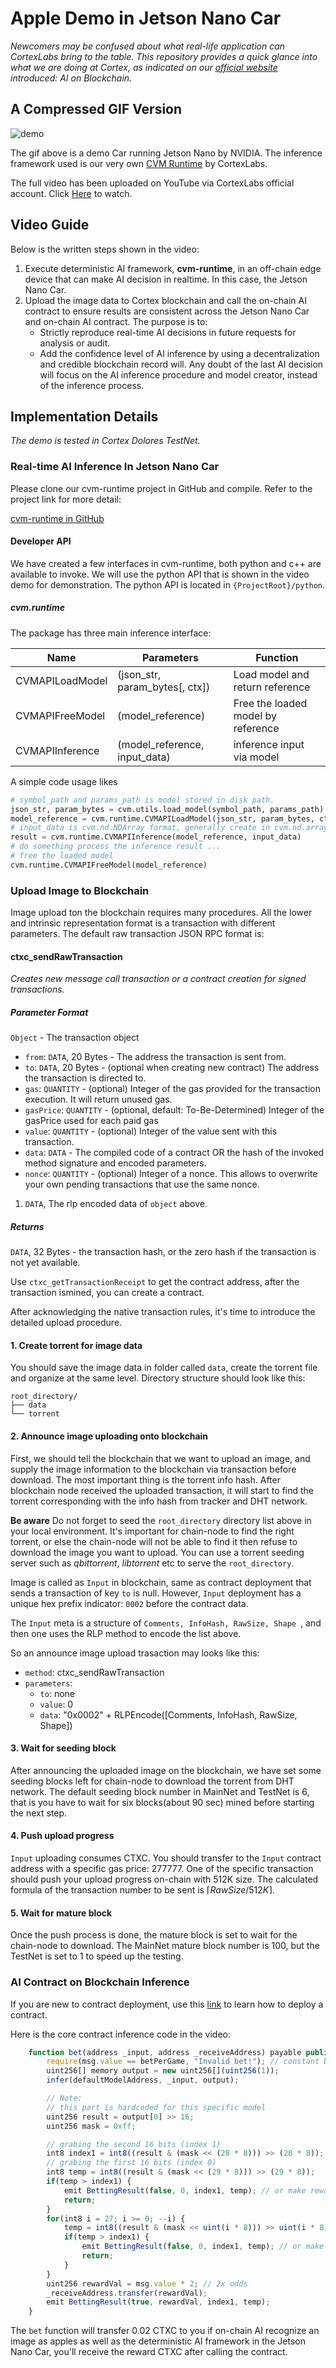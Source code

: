 
# Apple Demo in Jetson Nano Car

*Newcomers may be confused about what real-life application can CortexLabs bring to the table. This repository provides a quick glance into what we are doing at Cortex, as indicated on our [official website](www.cortexlabs.ai) introduced: AI on Blockchain.*

## A Compressed GIF Version

![demo](cvm/demo/demo.gif)



The gif above is a demo Car running Jetson Nano by NVIDIA. The inference framework used is our very own [CVM Runtime](https://github.com/CortexFoundation/cvm-runtime) by CortexLabs.

The full video has been uploaded on YouTube via CortexLabs official account. Click [Here](https://youtu.be/88c-446s9JE) to watch.

## Video Guide

Below is the written steps shown in the video:

1. Execute deterministic AI framework, **cvm-runtime**, in an off-chain edge device that can make AI decision in realtime. In this case, the Jetson Nano Car.
2. Upload the image data to Cortex blockchain and call the on-chain AI contract to ensure results are consistent across the Jetson Nano Car and on-chain AI contract.
The purpose is to:
   - Strictly reproduce real-time AI decisions in future requests for analysis or audit.
   - Add the confidence level of AI inference by using a decentralization and credible blockchain record will. Any doubt of the last AI decision will focus on the AI inference procedure and model creator, instead of the inference process.

## Implementation Details

*The demo is tested in Cortex Dolores TestNet.*

### Real-time AI Inference In Jetson Nano Car

Please clone our cvm-runtime project in GitHub and compile. Refer to the project link for more detail:

[cvm-runtime in GitHub](https://github.com/CortexFoundation/cvm-runtime)

#### Developer API

We have created a few interfaces in cvm-runtime, both python and c++ are available to invoke. We will use the python API that is shown in the video demo for demonstration. The python API is located in `{ProjectRoot}/python`.

##### cvm.runtime

The package has three main inference interface: 

| Name            | Parameters                     | Function                           |
| --------------- | ------------------------------ | ---------------------------------- |
| CVMAPILoadModel | (json_str, param_bytes[, ctx]) | Load model and return reference    |
| CVMAPIFreeModel | (model_reference)              | Free the loaded model by reference |
| CVMAPIInference | (model_reference, input_data)  | inference input via model          |

A simple code usage likes

```python
# symbol_path and params_path is model stored in disk path.
json_str, param_bytes = cvm.utils.load_model(symbol_path, params_path)
model_reference = cvm.runtime.CVMAPILoadModel(json_str, param_bytes, ctx=cvm.gpu())
# input_data is cvm.nd.NDArray format, generally create in cvm.nd.array(numpy_data)
result = cvm.runtime.CVMAPIInference(model_reference, input_data)
# do something process the inference result ...
# free the loaded model
cvm.runtime.CVMAPIFreeModel(model_reference)
```

### Upload Image to Blockchain

Image upload ton the blockchain requires many procedures. All the lower and intrinsic representation format is a transaction with different parameters. The default raw transaction JSON RPC format is:

#### ctxc_sendRawTransaction

*Creates new message call transaction or a contract creation for signed transactions.*

##### Parameter Format

`Object` - The transaction object

- `from`: `DATA`, 20 Bytes - The address the transaction is sent from.
- `to`: `DATA`, 20 Bytes - (optional when creating new contract) The address the transaction is directed to.
- `gas`: `QUANTITY` - (optional) Integer of the gas provided for the transaction execution. It will return unused gas.
- `gasPrice`: `QUANTITY` - (optional, default: To-Be-Determined) Integer of the gasPrice used for each paid gas
- `value`: `QUANTITY` - (optional) Integer of the value sent with this transaction.
- `data`: `DATA` - The compiled code of a contract OR the hash of the invoked method signature and encoded parameters.
- `nonce`: `QUANTITY` - (optional) Integer of a nonce. This allows to overwrite your own pending transactions that use the same nonce.

1. `DATA`, The rlp encoded data of `object` above. 

##### Returns

`DATA`, 32 Bytes - the transaction hash, or the zero hash if the transaction is not yet available.

Use `ctxc_getTransactionReceipt` to get the contract address, after the transaction ismined, you can create a contract.

After acknowledging the native transaction rules, it's time to introduce the detailed upload procedure.

#### 1. Create torrent for image data

You should save the image data in folder called `data`, create the torrent file and organize at the same level. Directory structure should look like this:

```
root_directory/
├── data
└── torrent
```

#### 2. Announce image uploading onto blockchain

First, we should tell the blockchain that we want to upload an image, and supply the image information to the blockchain via transaction before download. The most important thing is the torrent info hash. After blockchain node received the uploaded transaction, it will start to find the torrent corresponding with the info hash from tracker and DHT network. 

**Be aware** Do not forget to seed the `root_directory` directory list above in your local environment. It's important for chain-node to find the right torrent, or else the chain-node will not be able to find it then refuse to download the image you want to upload. You can use a torrent seeding server such as *qbittorrent*, *libtorrent* etc to serve the `root_directory`.

Image is called as `Input` in blockchain, same as contract deployment that sends a transaction of key `to` is null. However, `Input` deployment has a unique hex prefix indicator: `0002` before the contract data.

The `Input` meta is a structure of `Comments, InfoHash, RawSize, Shape `, and then one uses the RLP method to encode the list above. 

So an announce image upload trasaction may looks like this:

- `method`: ctxc_sendRawTransaction
- `parameters`: 
  - `to`: none
  - `value`: 0
  - `data`: "0x0002" + RLPEncode([Comments, InfoHash, RawSize, Shape])

#### 3. Wait for seeding block

After announcing the uploaded image on the blockchain, we have set some seeding blocks left for chain-node to download the torrent from DHT network. The default seeding block number in MainNet and TestNet is 6, that is you have to wait for six blocks(about 90 sec) mined before starting the next step.

#### 4. Push upload progress

`Input` uploading consumes CTXC. You should transfer to the `Input` contract address with a specific gas price: 277777. One of the specific transaction should push your upload progress on-chain with 512K size. The calculated formula of the transaction number to be sent is $\lceil RawSize / 512K \rceil$.

#### 5. Wait for mature block

Once the push process is done, the mature block is set to wait for the chain-node to download. The MainNet mature block number is 100, but the TestNet is set to 1 to speed up the testing. 

### AI Contract on Blockchain Inference

If you are new to contract deployment, use this [link](ai-contracts.md) to learn how to deploy a contract.

Here is the core contract inference code in the video: 

```javascript
    function bet(address _input, address _receiveAddress) payable public {
        require(msg.value == betPerGame, "Invalid bet!"); // constant betting amount
        uint256[] memory output = new uint256[](uint256(1));
        infer(defaultModelAddress, _input, output);

        // Note:
        // this part is hardcoded for this specific model
        uint256 result = output[0] >> 16;
        uint256 mask = 0xff;

        // grabing the second 16 bits (index 1)
        int8 index1 = int8((result & (mask << (28 * 8))) >> (28 * 8));
        // grabing the first 16 bits (index 0)
        int8 temp = int8((result & (mask << (29 * 8))) >> (29 * 8));
        if(temp > index1) {
            emit BettingResult(false, 0, index1, temp); // or make reward negative
            return;
        }
        for(int8 i = 27; i >= 0; --i) {
            temp = int8((result & (mask << uint(i * 8))) >> uint(i * 8));
            if(temp > index1) {
                emit BettingResult(false, 0, index1, temp); // or make reward negative
                return;
            }
        }
        uint256 rewardVal = msg.value * 2; // 2x odds
        _receiveAddress.transfer(rewardVal);
        emit BettingResult(true, rewardVal, index1, temp);
    }
```

The `bet` function will transfer 0.02 CTXC to you if on-chain AI recognize an image as apples as well as the deterministic AI framework in the Jetson Nano Car, you'll receive the reward CTXC after calling the contract.
